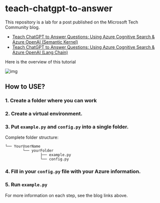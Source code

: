 # teach-chatgpt-to-answer
This repository is a lab for a post published on the Microsoft Tech Community blog.
- [Teach ChatGPT to Answer Questions: Using Azure Cognitive Search & Azure OpenAI (Semantic Kernel)](https://techcommunity.microsoft.com/t5/educator-developer-blog/teach-chatgpt-to-answer-questions-using-azure-cognitive-search/ba-p/3985395?wt.mc_id=studentamb_279723)
- [Teach ChatGPT to Answer Questions: Using Azure Cognitive Search & Azure OpenAI (Lang Chain)](https://techcommunity.microsoft.com/t5/educator-developer-blog/teach-chatgpt-to-answer-questions-using-azure-cognitive-search/ba-p/3969713?wt.mc_id=studentamb_279723)

Here is the overview of this tutorial

![img](https://drive.google.com/uc?id=1bGBWzsUB8KZuci8oZzGcs4kpqIaiko0Q)

## How to USE?

### 1. Create a folder where you can work

### 2. Create a virtual environment.

### 3. Put `example.py` and `config.py` into a single folder.

Complete folder structure:
```
└── YourUserName
        └── yourFolder
                ├── example.py
                └── config.py
```

### 4. Fill in your `config.py` file with your Azure information.

### 5. Run `example.py`

For more information on each step, see the blog links above.

